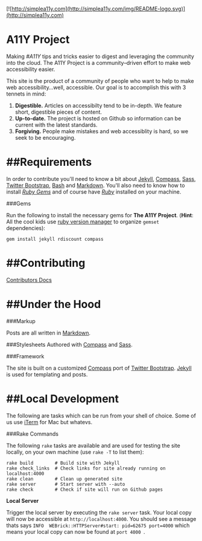 [![http://simplea11y.com](http://simplea11y.com/img/README-logo.svg)](http://simplea11y.com)

A11Y Project
==========

Making *#A11Y* tips and tricks easier to digest and leveraging the community into the cloud. The A11Y Project is a community&ndash;driven effort to make web accessibility easier.

This site is the product of a community of people who want to help to make web accessibility&hellip;well, accessible. Our goal is to accomplish this with 3 tennets in mind:

1. **Digestible.** Articles on accessibilty tend to be in-depth. We feature short, digestible pieces of content.
2. **Up-to-date.** The project is hosted on Github so information can be current with the latest standards.
3. **Forgiving.** People make mistakes and web accessiblity is hard, so we seek to be encouraging.

##Requirements
========
In order to contribute you'll need to know a bit about [Jekyll](https://github.com/mojombo/jekyll), [Compass](http://compass-style.org), [Sass](http://sass-lang.com), [Twitter Bootstrap](http://twitter.github.com/bootstrap), [Bash](http://www.gnu.org/software/bash/manual/bashref.html#What-is-Bash_003f) and [Markdown](http://daringfireball.net/projects/markdown/). You'll also need to know how to install *[Ruby Gems](https://rvm.io)* and of course have *[Ruby](http://www.ruby-lang.org/en/downloads/)* installed on your machine.

###Gems

Run the following to install the necessary gems for **The A11Y Project**. (**Hint**: All the cool kids use [ruby version manager](https://rvm.io) to organize ``gemset`` dependencies):

    gem install jekyll rdiscount compass

##Contributing
========
[Contributors Docs](https://github.com/davatron5000/simpleA11Y/blob/gh-pages/CONTRIBUTING.md)

##Under the Hood
========
###Markup

Posts are all written in [Markdown](http://daringfireball.net/projects/markdown).

###Stylesheets
Authored with [Compass](http://compass-style.org) and [Sass](http://sass-lang.com).

###Framework

The site is built on a customized [Compass](http://compass-style.org/) port of [Twitter Bootstrap](http://twitter.github.com/bootstrap). [Jekyll](https://github.com/mojombo/jekyll) is used for templating and posts.

##Local Development
========
The following are tasks which can be run from your shell of choice. Some of us use [iTerm](http://iterm.sourceforge.net/downloads.shtml) for Mac but whatevs.

###Rake Commands

The following ``rake`` tasks are available and are used for testing the site locally, on your own machine (use `rake -T` to list them):

    rake build        # Build site with Jekyll
    rake check_links  # Check links for site already running on localhost:4000
    rake clean        # Clean up generated site
    rake server       # Start server with --auto
    rake check        # Check if site will run on Github pages
    
**Local Server**

Trigger the local server by executing the ``rake server`` task. Your local copy will now be accessible at `http://localhost:4000`. You should see a message thats says ``INFO  WEBrick::HTTPServer#start: pid=62675 port=4000`` which means your local copy can now be found at ``port 4000 ``.

